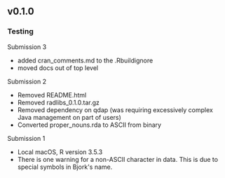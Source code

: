 ## v0.1.0

### Testing

Submission 3

- added cran_comments.md to the .Rbuildignore
- moved docs out of top level

Submission 2

- Removed README.html
- Removed radlibs_0.1.0.tar.gz
- Removed dependency on qdap (was requiring excessively complex Java management on part of users)
- Converted proper_nouns.rda to ASCII from binary

Submission 1

- Local macOS, R version 3.5.3
- There is one warning for a non-ASCII character in data. This is due to special symbols in Bjork's name.
